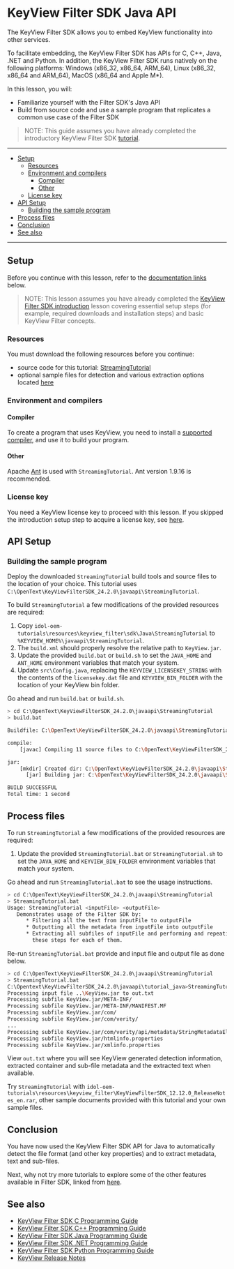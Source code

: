 # KeyView Filter SDK Java API

The KeyView Filter SDK allows you to embed KeyView functionality into other services.

To facilitate embedding, the KeyView Filter SDK has APIs for C, C++, Java, .NET and Python.  In addition, the KeyView Filter SDK runs natively on the following platforms: Windows (x86_32, x86_64, ARM_64), Linux (x86_32, x86_64 and ARM_64), MacOS (x86_64 and Apple M*). 

In this lesson, you will:

- Familiarize yourself with the Filter SDK's Java API
- Build from source code and use a sample program that replicates a common use case of the Filter SDK

> NOTE: This guide assumes you have already completed the introductory KeyView Filter SDK [tutorial](introduction.md#keyview-filter-sdk-introduction).

---

- [Setup](#setup)
	- [Resources](#resources)
	- [Environment and compilers](#environment-and-compilers)
		- [Compiler](#compiler)
		- [Other](#other)
	- [License key](#license-key)
- [API Setup](#api-setup)
	- [Building the sample program](#building-the-sample-program)
- [Process files](#process-files)
- [Conclusion](#conclusion)
- [See also](#see-also)

---

## Setup

Before you continue with this lesson, refer to the [documentation links](#see-also) below.

> NOTE: This lesson assumes you have already completed the [KeyView Filter SDK introduction](introduction.md#keyview-filter-sdk-introduction) lesson covering essential setup steps (for example, required downloads and installation steps) and basic KeyView Filter concepts.

### Resources

You must download the following resources before you continue:
- source code for this tutorial: [StreamingTutorial](../../resources/keyview_filter/sdk/Java/StreamingTutorial)
- optional sample files for detection and various extraction options located [here](../../resources/keyview_filter)

### Environment and compilers

#### Compiler

To create a program that uses KeyView, you need to install a [supported compiler](https://www.microfocus.com/documentation/idol/IDOL_24.2/KeyviewFilterSDK_24.2_Documentation/Guides/html/java-programming/Content/Shared/_KV_Platform_Compilers.htm), and use it to build your program.

#### Other

Apache [Ant](https://ant.apache.org/) is used with `StreamingTutorial`.  Ant version 1.9.16 is recommended.

### License key

You need a KeyView license key to proceed with this lesson.  If you skipped the introduction setup step to acquire a license key, see [here](introduction.md#activate-a-license-key).

## API Setup

### Building the sample program

Deploy the downloaded `StreamingTutorial` build tools and source files to the location of your choice.  This tutorial uses `C:\OpenText\KeyViewFilterSDK_24.2.0\javaapi\StreamingTutorial`.

To build `StreamingTutorial` a few modifications of the provided resources are required:
1. Copy `idol-oem-tutorials\resources\keyview_filter\sdk\Java\StreamingTutorial` to `%KEYVIEW_HOME%\javaapi\StreamingTutorial`.
1. The `build.xml` should properly resolve the relative path to `KeyView.jar`.
1. Update the provided `build.bat` or `build.sh` to set the `JAVA_HOME` and `ANT_HOME` environment variables that match your system.
1. Update `src\Config.java`, replacing the `KEYVIEW_LICENSEKEY_STRING` with the contents of the `licensekey.dat` file and `KEYVIEW_BIN_FOLDER` with the location of your KeyView bin folder.

Go ahead and run `build.bat` or `build.sh`.
```sh
> cd C:\OpenText\KeyViewFilterSDK_24.2.0\javaapi\StreamingTutorial
> build.bat

Buildfile: C:\OpenText\KeyViewFilterSDK_24.2.0\javaapi\StreamingTutorial\build.xml

compile:
    [javac] Compiling 11 source files to C:\OpenText\KeyViewFilterSDK_24.2.0\javaapi\StreamingTutorial\build\classes

jar:
    [mkdir] Created dir: C:\OpenText\KeyViewFilterSDK_24.2.0\javaapi\StreamingTutorial\build\jar
      [jar] Building jar: C:\OpenText\KeyViewFilterSDK_24.2.0\javaapi\StreamingTutorial\build\jar\StreamingTutorial.jar

BUILD SUCCESSFUL
Total time: 1 second
```

## Process files

To run `StreamingTutorial` a few modifications of the provided resources are required:
1. Update the provided `StreamingTutorial.bat` or `StreamingTutorial.sh` to set the `JAVA_HOME` and `KEYVIEW_BIN_FOLDER` environment variables that match your system.

Go ahead and run `StreamingTutorial.bat` to see the usage instructions.
```sh
> cd C:\OpenText\KeyViewFilterSDK_24.2.0\javaapi\StreamingTutorial
> StreamingTutorial.bat
Usage: StreamingTutorial <inputFile> <outputFile>
   Demonstrates usage of the Filter SDK by:
      * Filtering all the text from inputFile to outputFile
      * Outputting all the metadata from inputFile into outputFile
      * Extracting all subfiles of inputFile and performing and repeating
        these steps for each of them.
```

Re-run `StreamingTutorial.bat` provide and input file and output file as done below.
```sh
> cd C:\OpenText\KeyViewFilterSDK_24.2.0\javaapi\StreamingTutorial
> StreamingTutorial.bat 
C:\Opentext\KeyViewFilterSDK_24.2.0\javaapi\tutorial_java>StreamingTutorial.bat ..\KeyView.jar out.txt
Processing input file ..\KeyView.jar to out.txt
Processing subfile KeyView.jar/META-INF/
Processing subfile KeyView.jar/META-INF/MANIFEST.MF
Processing subfile KeyView.jar/com/
Processing subfile KeyView.jar/com/verity/
...
Processing subfile KeyView.jar/com/verity/api/metadata/StringMetadataElement.class
Processing subfile KeyView.jar/htmlinfo.properties
Processing subfile KeyView.jar/xmlinfo.properties
```

View `out.txt` where you will see KeyView generated detection information, extracted container and sub-file metadata and the extracted text when available.

Try `StreamingTutorial` with `idol-oem-tutorials\resources\keyview_filter\KeyViewFilterSDK_12.12.0_ReleaseNotes_en.rar`, other sample documents provided with this tutorial and your own sample files.

## Conclusion

You have now used the KeyView Filter SDK API for Java to automatically detect the file format (and other key properties) and to extract metadata, text and sub-files.

Next, why not try more tutorials to explore some of the other features available in Filter SDK, linked from [here](../keyview_filter/README.md#capability-showcase).

## See also

- [KeyView Filter SDK C Programming Guide](https://www.microfocus.com/documentation/idol/IDOL_24_2/KeyviewFilterSDK_24.2_Documentation/Guides/html/c-programming/index.html)
- [KeyView Filter SDK C++ Programming Guide](https://www.microfocus.com/documentation/idol/IDOL_24_2/KeyviewFilterSDK_24.2_Documentation/Guides/html/cpp-programming/index.html)
- [KeyView Filter SDK Java Programming Guide](https://www.microfocus.com/documentation/idol/IDOL_24_2/KeyviewFilterSDK_24.2_Documentation/Guides/html/java-programming/index.html)
- [KeyView Filter SDK .NET Programming Guide](https://www.microfocus.com/documentation/idol/IDOL_24_2/KeyviewFilterSDK_24.2_Documentation/Guides/html/dotnet-programming/index.html)
- [KeyView Filter SDK Python Programming Guide](https://www.microfocus.com/documentation/idol/IDOL_24_2/KeyviewFilterSDK_24.2_Documentation/Guides/html/python-programming/)
- [KeyView Release Notes](https://www.microfocus.com/documentation/idol/IDOL_24_2/IDOLReleaseNotes_24.2_Documentation/oem/Content/_KeyView.htm)